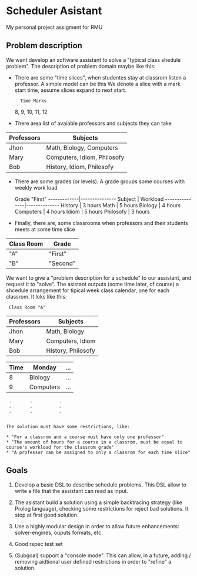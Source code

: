 # Scheduler Asistant

My personal project assigment for RMU

## Problem description

We want develop an  software assistant to solve a "typical class shedule problem". The description of problem domain maybe like this:

* There are some "time slices", when studentes stay at classrom listen a professor. A simple model can be this
We denote a slice with a mark start time, assume slices expand to next start.

        Time Marks
    8, 9, 10, 11, 12


* There area list of avaiable professors and subjects they can take

 Professors | Subjects
 -----------|------------
      Jhon  | Math, Biology, Computers
      Mary  | Computers, Idiom, Philosofy
      Bob   | History, Idiom, Philosofy

* There are some grades (or levels). A grade groups some courses with weekly work load


    Grade "First"
-------------|---------------
Subject   | Workload
---------------|--------------
History   | 3 hours
Math      | 5 hours
Biology   | 4 hours
Computers | 4 hours
Idiom     | 5 hours
Philosofy | 3 hours

* Finally, there are, some classrooms when professors and their students meets at some time slice

Class Room | Grade
------------|--------
    "A"    | "First"
    "B"    | "Second"

We want to give a "problem description for a schedule" to our assistant, and request it to "solve". The asistant outputs (some time later, of course)
a shcedule arrangement for tipical week class calendar, one for each classrom. It loks like this:

     Class Room "A"

Professors  |  Subjects
------------|---------------
      Jhon  | Math, Biology
      Mary  | Computers, Idiom
      Bob   | History, Philosofy


  Time  |  Monday   | ...
--------|-----------|-----
    8   | Biology   | ...
    9   | Computers | ...
     .       .          .
     .       .          .
     .       .          .


    The solution must have some restrictions, like:

    * "For a classrom and a course must have only one professor"
    * "The amount of hours for a course in a classrom, must be equal to course's workload for the classrom grade"
    * "A professor can be assigned to only a classrom for each time slice"


## Goals

  1. Develop a basic DSL to describe schedule problems. This DSL allow to write a file that the assistant can read as input.
  2. The asistant build a solution using a simple backtracing strategy (like Prolog language), checking some restrictions for reject bad solutions.
     It stop at first good solution.
  3. Use a highly modular design in order to allow future enhancements: solver-engines, ouputs formats, etc.
  4. Good rspec test set

  5. (Subgoal) support a "console mode". This can allow, in a future, adding / removing aidtional user defined restrictions in order to "refine" a solution.

